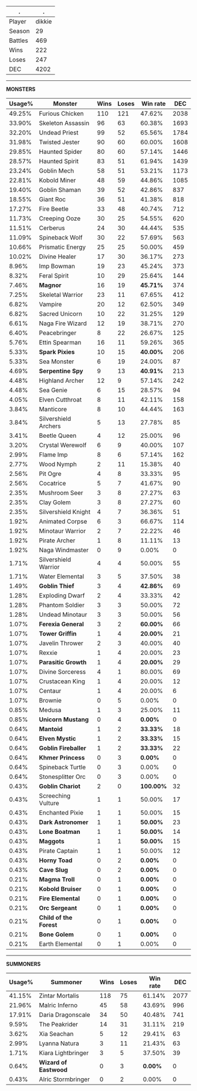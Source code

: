 .|.
|-|-
Player|dikkie
Season|29
Battles|469
Wins|222
Loses|247
DEC|4202

---
**MONSTERS**

Usage%|Monster|Wins|Loses|Win rate|DEC|
-|-|-|-|-|-|
49.25%|Furious Chicken|110|121|47.62%|2038|
33.90%|Skeleton Assassin|96|63|60.38%|1693|
32.20%|Undead Priest|99|52|65.56%|1784|
31.98%|Twisted Jester|90|60|60.00%|1608|
29.85%|Haunted Spider|80|60|57.14%|1446|
28.57%|Haunted Spirit|83|51|61.94%|1439|
23.24%|Goblin Mech|58|51|53.21%|1173|
22.81%|Kobold Miner|48|59|44.86%|1085|
19.40%|Goblin Shaman|39|52|42.86%|837|
18.55%|Giant Roc|36|51|41.38%|818|
17.27%|Fire Beetle|33|48|40.74%|712|
11.73%|Creeping Ooze|30|25|54.55%|620|
11.51%|Cerberus|24|30|44.44%|535|
11.09%|Spineback Wolf|30|22|57.69%|563|
10.66%|Prismatic Energy|25|25|50.00%|459|
10.02%|Divine Healer|17|30|36.17%|273|
8.96%|Imp Bowman|19|23|45.24%|373|
8.32%|Feral Spirit|10|29|25.64%|144|
7.46%|**Magnor**|16|19|**45.71%**|374|
7.25%|Skeletal Warrior|23|11|67.65%|412|
6.82%|Vampire|20|12|62.50%|349|
6.82%|Sacred Unicorn|10|22|31.25%|129|
6.61%|Naga Fire Wizard|12|19|38.71%|270|
6.40%|Peacebringer|8|22|26.67%|125|
5.76%|Ettin Spearman|16|11|59.26%|365|
5.33%|**Spark Pixies**|10|15|**40.00%**|206|
5.33%|Sea Monster|6|19|24.00%|87|
4.69%|**Serpentine Spy**|9|13|**40.91%**|213|
4.48%|Highland Archer|12|9|57.14%|242|
4.48%|Sea Genie|6|15|28.57%|94|
4.05%|Elven Cutthroat|8|11|42.11%|158|
3.84%|Manticore|8|10|44.44%|163|
3.84%|Silvershield Archers|5|13|27.78%|85|
3.41%|Beetle Queen|4|12|25.00%|96|
3.20%|Crystal Werewolf|6|9|40.00%|107|
2.99%|Flame Imp|8|6|57.14%|162|
2.77%|Wood Nymph|2|11|15.38%|40|
2.56%|Pit Ogre|4|8|33.33%|95|
2.56%|Cocatrice|5|7|41.67%|90|
2.35%|Mushroom Seer|3|8|27.27%|63|
2.35%|Clay Golem|3|8|27.27%|60|
2.35%|Silvershield Knight|4|7|36.36%|51|
1.92%|Animated Corpse|6|3|66.67%|114|
1.92%|Minotaur Warrior|2|7|22.22%|46|
1.92%|Pirate Archer|1|8|11.11%|13|
1.92%|Naga Windmaster|0|9|0.00%|0|
1.71%|Silvershield Warrior|4|4|50.00%|55|
1.71%|Water Elemental|3|5|37.50%|38|
1.49%|**Goblin Thief**|3|4|**42.86%**|69|
1.28%|Exploding Dwarf|2|4|33.33%|42|
1.28%|Phantom Soldier|3|3|50.00%|72|
1.28%|Undead Minotaur|3|3|50.00%|56|
1.07%|**Ferexia General**|3|2|**60.00%**|66|
1.07%|**Tower Griffin**|1|4|**20.00%**|21|
1.07%|Javelin Thrower|2|3|40.00%|40|
1.07%|Rexxie|1|4|20.00%|23|
1.07%|**Parasitic Growth**|1|4|**20.00%**|29|
1.07%|Divine Sorceress|4|1|80.00%|69|
1.07%|Crustacean King|1|4|20.00%|12|
1.07%|Centaur|1|4|20.00%|6|
1.07%|Brownie|0|5|0.00%|0|
0.85%|Medusa|1|3|25.00%|11|
0.85%|**Unicorn Mustang**|0|4|**0.00%**|0|
0.64%|**Mantoid**|1|2|**33.33%**|18|
0.64%|**Elven Mystic**|1|2|**33.33%**|15|
0.64%|**Goblin Fireballer**|1|2|**33.33%**|22|
0.64%|**Khmer Princess**|0|3|**0.00%**|0|
0.64%|Spineback Turtle|0|3|0.00%|0|
0.64%|Stonesplitter Orc|0|3|0.00%|0|
0.43%|**Goblin Chariot**|2|0|**100.00%**|32|
0.43%|Screeching Vulture|1|1|50.00%|17|
0.43%|Enchanted Pixie|1|1|50.00%|15|
0.43%|**Dark Astronomer**|1|1|**50.00%**|23|
0.43%|**Lone Boatman**|1|1|**50.00%**|14|
0.43%|**Maggots**|1|1|**50.00%**|15|
0.43%|Pirate Captain|1|1|50.00%|12|
0.43%|**Horny Toad**|0|2|**0.00%**|0|
0.43%|**Cave Slug**|0|2|**0.00%**|0|
0.21%|**Magma Troll**|0|1|**0.00%**|0|
0.21%|**Kobold Bruiser**|0|1|**0.00%**|0|
0.21%|**Fire Elemental**|0|1|**0.00%**|0|
0.21%|**Orc Sergeant**|0|1|**0.00%**|0|
0.21%|**Child of the Forest**|0|1|**0.00%**|0|
0.21%|**Bone Golem**|0|1|**0.00%**|0|
0.21%|Earth Elemental|0|1|0.00%|0|

---
**SUMMONERS**

Usage%|Summoner|Wins|Loses|Win rate|DEC|
-|-|-|-|-|-|
41.15%|Zintar Mortalis|118|75|61.14%|2077|
21.96%|Malric Inferno|45|58|43.69%|996|
17.91%|Daria Dragonscale|34|50|40.48%|741|
9.59%|The Peakrider|14|31|31.11%|219|
3.62%|Xia Seachan|5|12|29.41%|63|
2.99%|Lyanna Natura|3|11|21.43%|63|
1.71%|Kiara Lightbringer|3|5|37.50%|39|
0.64%|**Wizard of Eastwood**|0|3|**0.00%**|0|
0.43%|Alric Stormbringer|0|2|0.00%|0|
